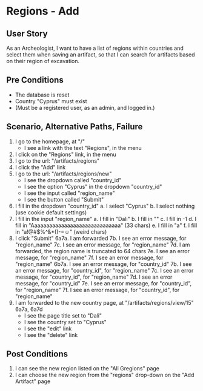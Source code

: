 # Regions - Add

## User Story

As an Archeologist, I want to have a list of regions within countries and
select them when saving an artifact, so that I can search for artifacts
based on their region of excavation.

## Pre Conditions

- The database is reset
- Country "Cyprus" must exist
- (Must be a registered user, as an admin, and logged in.)

## Scenario, Alternative Paths, Failure

1. I go to the homepage, at "/"
	- I see a link with the text "Regions", in the menu
2. I click on the "Regions" link, in the menu
3. I go to the url: "/artifacts/regions"
4. I click the "Add" link
5. I go to the url: "/artifacts/regions/new"
    - I see the dropdown called "country_id"
    - I see the option "Cyprus" in the dropdown "country_id"
	- I see the input called "region_name"
	- I see the button called "Submit"
6. I fill in the dropdown "country_id"
    a. I select "Cyprus"
    b. I select nothing (use cookie default settings)
7. I fill in the input "region_name"
	a. I fill in "Dali"
	b. I fill in ""
	c. I fill in -1
    d. I fill in "Aaaaaaaaaaaaaaaaaaaaaaaaaaaaaa" (33 chars)
    e. I fill in "a"
    f. I fill in "a!@#$%^&*()-=☺" (weird chars)
8. I click "Submit"
  6a7a. I am forwarded
    7b. I see an error message, for "region_name"
    7c. I see an error message, for "region_name"
    7d. I am forwarded, the region name is truncated to 64 chars
    7e. I see an error message, for "region_name"
    7f. I see an error message, for "region_name"
  6b7a. I see an error message, for "country_id"
    7b. I see an error message, for "country_id", for "region_name"
    7c. I see an error message, for "country_id", for "region_name"
    7d. I see an error message, for "country_id"
    7e. I see an error message, for "country_id", for "region_name"
    7f. I see an error message, for "country_id", for "region_name"
9. I am forwarded to the new country page, at "/artifacts/regions/view/15"
    6a7a, 6a7d
    - I see the page title set to "Dali"
    - I see the country set to "Cyprus"
    - I see the "edit" link
    - I see the "delete" link

## Post Conditions

1. I can see the new region listed on the "All Gregions" page
2. I can choose the new region from the "regions" drop-down on the
    "Add Artifact" page
